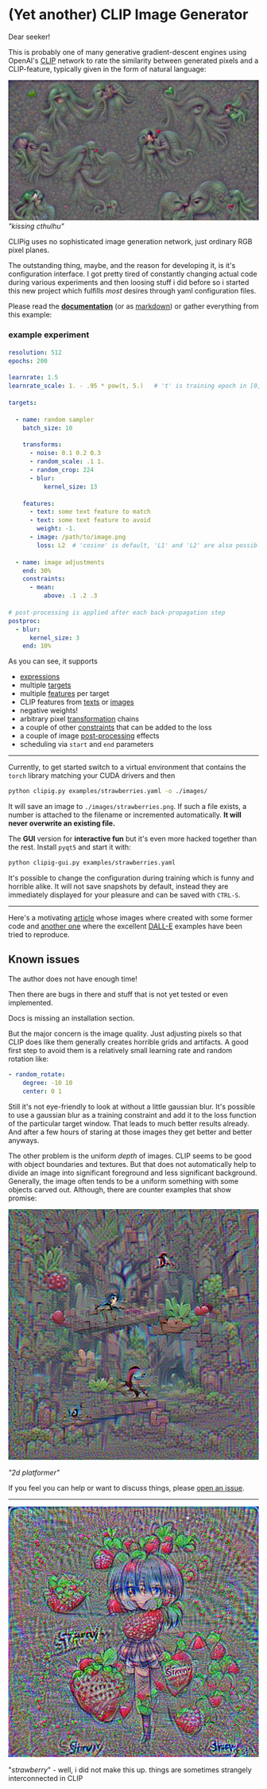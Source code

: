 # (Yet another) CLIP Image Generator

Dear seeker!

This is probably one of many generative gradient-descent engines using OpenAI's 
[CLIP](https://github.com/openai/CLIP/) network to rate the similarity 
between generated pixels and a CLIP-feature, typically given in the 
form of natural language:

![kissing cthuluhu](docs/static/img/kissing-cthulhu.png)
*"kissing cthulhu"*

CLIPig uses no sophisticated image generation network, just ordinary RGB pixel planes.

The outstanding thing, maybe, and the reason for developing it, is it's configuration interface.
I got pretty tired of constantly changing actual code during various experiments 
and then loosing stuff i did before so i started
this new project which fulfills *most* desires through yaml configuration files. 

Please read the **[documentation](https://defgsus.github.io/clipig/)** 
(or as [markdown](https://defgsus.github.io/clipig/docs/README.md))
or gather everything from this example:

### example experiment

```yaml
resolution: 512
epochs: 200

learnrate: 1.5
learnrate_scale: 1. - .95 * pow(t, 5.)   # 't' is training epoch in [0, 1] range

targets:

  - name: random sampler
    batch_size: 10

    transforms:
      - noise: 0.1 0.2 0.3
      - random_scale: .1 1.
      - random_crop: 224
      - blur:
          kernel_size: 13

    features:
      - text: some text feature to match
      - text: some text feature to avoid
        weight: -1.
      - image: /path/to/image.png
        loss: L2  # 'cosine' is default, 'L1' and 'L2' are also possible

  - name: image adjustments
    end: 30%
    constraints:
      - mean:
          above: .1 .2 .3
      
# post-processing is applied after each back-propagation step
postproc:
  - blur: 
      kernel_size: 3
    end: 10%    
```

As you can see, it supports 
- [expressions](docs/expressions.md)
- multiple [targets](docs/reference.md#targets)
- multiple [features](docs/reference.md#targetsfeatures) per target
- CLIP features from [texts](docs/reference.md#targetsfeaturestext) or [images](docs/reference.md#targetsfeaturesimage)
- negative weights!
- arbitrary pixel [transformation](docs/transforms.md) chains
- a couple of other [constraints](docs/constraints.md) that can be added to the loss
- a couple of image [post-processing](docs/reference.md#postproc) effects 
- scheduling via `start` and `end` parameters

---

Currently, to get started switch to a virtual environment 
that contains the `torch` library matching your CUDA drivers 
and then

```bash
python clipig.py examples/strawberries.yaml -o ./images/
```

It will save an image to `./images/strawberries.png`. If such a file exists, 
a number is attached to the filename or incremented automatically. **It will never
overwrite an existing file.**

The **GUI** version for **interactive fun** but it's even more hacked together
than the rest. Install `pyqt5` and start it with:

```bash
python clipig-gui.py examples/strawberries.yaml
```

It's possible to change the configuration during training which is funny and horrible alike. 
It will not save snapshots by default, instead they are immediately displayed for your
pleasure and can be saved with `CTRL-S`. 

--- 

Here's a motivating [article](https://defgsus.github.io/blog/2021/04/28/malazan-clip-features.html)
whose images where created with some former code and 
[another one](https://defgsus.github.io/blog/2021/06/09/clipig-animal-transfer.html)
where the excellent [DALL-E](https://openai.com/blog/dall-e/) examples have been
tried to reproduce.


## Known issues

The author does not have enough time!

Then there are bugs in there and stuff that is not yet tested 
or even implemented.

Docs is missing an installation section. 

But the major concern is the image quality. Just adjusting pixels so that CLIP does like them
generally creates horrible grids and artifacts. A good first step to avoid them is 
a relatively small learning rate and random rotation like:

```yaml
- random_rotate:
    degree: -10 10
    center: 0 1
```

Still it's not eye-friendly to look at without a little gaussian blur. It's possible to use
a gaussian blur as a training constraint and add it to the loss function of the 
particular target window. That leads to much better results already. And after a few hours of
staring at those images they get better and better anyways.

The other problem is the uniform *depth* of images. CLIP seems to be good with object 
boundaries and textures. But that does not automatically help to divide an image into 
significant foreground and less significant background. Generally, the image often tends
to be a uniform something with some objects carved out. Although, there are counter 
examples that show promise:

![2d-platform with ](docs/static/img/2d-platformer.png)

*"2d platformer"*

If you feel you can help or want to discuss things, please 
[open an issue](https://github.com/defgsus/clipig/issues).


---

![CLIP-generated strawberry image](docs/static/img/strawberry.png)

"*strawberry*" - well, i did not make this up. things are sometimes strangely 
interconnected in CLIP
